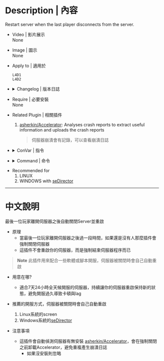 # Description | 內容
Restart server when the last player disconnects from the server.

* Video | 影片展示
<br/>None

* Image | 圖示
<br/>None

* Apply to | 適用於
	```
	L4D1
	L4D2
	```

* <details><summary>Changelog | 版本日誌</summary>

	* v2.4 (2023-3-29)
		* Auto detect Accelerator extension and unload extension　before shutdown
        * Remove Cvar

	* v1.0
		* Initial Release
</details>

* Require | 必要安裝
<br/>None

* Related Plugin | 相關插件
	1. [asherkin/Accelerator](https://forums.alliedmods.net/showthread.php?t=277703): Analyses crash reports to extract useful information and uploads the crash reports
		> 伺服器崩潰會有記錄，可以查看崩潰日誌

* <details><summary>ConVar | 指令</summary>

	None
</details>

* <details><summary>Command | 命令</summary>

	None
</details>

* Recommended for
    1. LINUX
    2. WINDOWS with [seDirector](https://sedirector.net/)

- - - -
# 中文說明
最後一位玩家離開伺服器之後自動關閉Server並重啟

* 原理
	* 當最後一位玩家離開伺服器之後過一段時間，如果還是沒有人那麼插件會強制關閉伺服器
    * 這插件不會重啟你的伺服器，而是強制結束伺服器程序而已

> __Note__ 此插件用來配合一些軟體或腳本開服，伺服器被關閉時會自己自動重啟<br/>
    
* 用意在哪?
    * 適合7天24小時全天候開服的伺服器，持續讓你的伺服器重啟保持新的狀態，避免開服過久導致卡頓與lag

* 推薦的開服方式，伺服器被關閉時會自己自動重啟
    1. Linux系統的screen
    2. Windows系統的[seDirector](https://sedirector.net/)

* 注意事項
    * 這插件會自動偵測伺服器有無安裝 [asherkin/Accelerator](https://forums.alliedmods.net/showthread.php?t=277703)，會在強制關閉之前卸載Accelerator，避免重複產生崩潰日誌
        * 如果沒安裝則忽略
